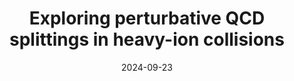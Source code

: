 ---
authors: ["Adam Takacs"]
title: "Exploring perturbative QCD splittings in heavy-ion collisions"
publication: "talk at Hard Probes Nagasaki, Japan"
date: "2024-09-23"
featured: true

links:
- name: indico
  icon: academicons/indico
  url: https://indico.cern.ch/event/1339555/

projects:
- internal-project

slides: example
---